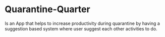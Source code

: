 # Quarantine-Quarter

Is an App that helps to increase productivity during quarantine by having a suggestion based system where user suggest each other activities to do.
